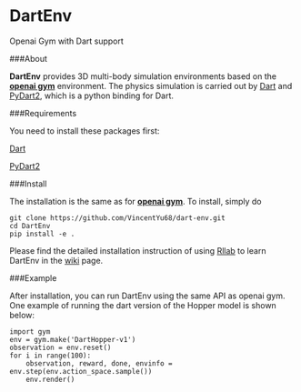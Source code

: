 # DartEnv
Openai Gym with Dart support

###About

**DartEnv** provides 3D multi-body simulation environments based on the <a href="https://github.com/openai/gym">**openai gym**</a> environment. The physics simulation is carried out by <a href="http://dartsim.github.io/">Dart</a> and <a href="http://pydart2.readthedocs.io/en/latest/">PyDart2</a>, which is a python binding for Dart.

###Requirements

You need to install these packages first:

<a href="http://dartsim.github.io/">Dart</a>

<a href="http://pydart2.readthedocs.io/en/latest/">PyDart2</a>

###Install

The installation is the same as for <a href="https://github.com/openai/gym">**openai gym**</a>. To install, simply do 


    git clone https://github.com/VincentYu68/dart-env.git
    cd DartEnv
    pip install -e .


Please find the detailed installation instruction of using <a href="https://github.com/openai/rllab">Rllab</a> to learn DartEnv in the <a href="https://github.com/VincentYu68/dart-env/wiki">wiki</a> page.


###Example

After installation, you can run DartEnv using the same API as openai gym. One example of running the dart version of the Hopper model is shown below:

    import gym
    env = gym.make('DartHopper-v1')
    observation = env.reset()
    for i in range(100):
        observation, reward, done, envinfo = env.step(env.action_space.sample())
        env.render()

